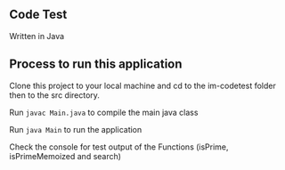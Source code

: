 ## Code Test

Written in Java


## Process to run this application

Clone this project to your local machine and cd to the im-codetest folder then to the src directory.

Run `javac Main.java` to compile the main java class

Run `java Main` to run the application

Check the console for test output of the Functions (isPrime, isPrimeMemoized and search)




